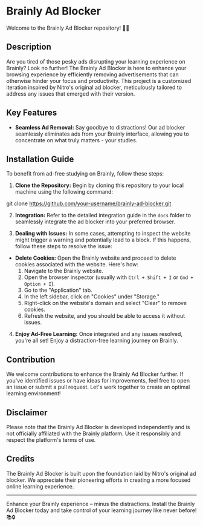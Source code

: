 # Brainly Ad Blocker

Welcome to the Brainly Ad Blocker repository! 🚫📢

## Description

Are you tired of those pesky ads disrupting your learning experience on Brainly? Look no further! The Brainly Ad Blocker is here to enhance your browsing experience by efficiently removing advertisements that can otherwise hinder your focus and productivity. This project is a customized iteration inspired by Nitro's original ad blocker, meticulously tailored to address any issues that emerged with their version.

## Key Features

- **Seamless Ad Removal:** Say goodbye to distractions! Our ad blocker seamlessly eliminates ads from your Brainly interface, allowing you to concentrate on what truly matters - your studies.


## Installation Guide

To benefit from ad-free studying on Brainly, follow these steps:

1. **Clone the Repository:** Begin by cloning this repository to your local machine using the following command:

git clone https://github.com/your-username/brainly-ad-blocker.git

2. **Integration:** Refer to the detailed integration guide in the `docs` folder to seamlessly integrate the ad blocker into your preferred browser.

3. **Dealing with Issues:** In some cases, attempting to inspect the website might trigger a warning and potentially lead to a block. If this happens, follow these steps to resolve the issue:
- **Delete Cookies:** Open the Brainly website and proceed to delete cookies associated with the website. Here's how:
  1. Navigate to the Brainly website.
  2. Open the browser inspector (usually with `Ctrl + Shift + I` or `Cmd + Option + I`).
  3. Go to the "Application" tab.
  4. In the left sidebar, click on "Cookies" under "Storage."
  5. Right-click on the website's domain and select "Clear" to remove cookies.
  6. Refresh the website, and you should be able to access it without issues.

4. **Enjoy Ad-Free Learning:** Once integrated and any issues resolved, you're all set! Enjoy a distraction-free learning journey on Brainly.

## Contribution

We welcome contributions to enhance the Brainly Ad Blocker further. If you've identified issues or have ideas for improvements, feel free to open an issue or submit a pull request. Let's work together to create an optimal learning environment!

## Disclaimer

Please note that the Brainly Ad Blocker is developed independently and is not officially affiliated with the Brainly platform. Use it responsibly and respect the platform's terms of use.

## Credits

The Brainly Ad Blocker is built upon the foundation laid by Nitro's original ad blocker. We appreciate their pioneering efforts in creating a more focused online learning experience.

---

Enhance your Brainly experience – minus the distractions. Install the Brainly Ad Blocker today and take control of your learning journey like never before! 📚🔒

